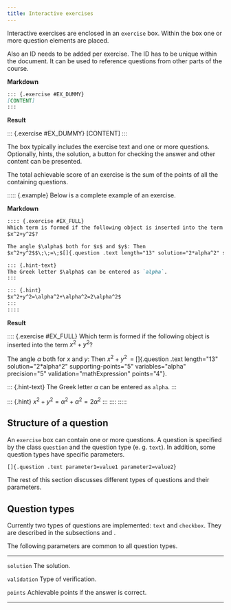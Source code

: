 ```yaml
---
title: Interactive exercises
---
```


Interactive exercises are enclosed in an `exercise` box. Within the box one or
more question elements are placed.

Also an ID needs to be added per exercise. The ID has to be unique within the
document. It can be used to reference questions from other parts of the course.

**Markdown**

```markdown
::: {.exercise #EX_DUMMY}
[CONTENT]
:::
```

**Result**

::: {.exercise #EX_DUMMY}
[CONTENT]
:::

The box typically includes the exercise text and one or more questions.
Optionally, hints, the solution, a button for checking the answer and other
content can be presented.

The total achievable score of an exercise is the sum of the points of all the
containing questions.

::::: {.example}
Below is a complete example of an exercise.

**Markdown**

```markdown
:::: {.exercise #EX_FULL}
Which term is formed if the following object is inserted into the term
$x^2+y^2$?

The angle $\alpha$ both for $x$ and $y$: Then
$x^2+y^2$$\;\;=\;$[]{.question .text length="13" solution="2*alpha^2" supporting-points="5" variables="alpha" precision="5" validation="mathExpression" points="4"}.

::: {.hint-text}
The Greek letter $\alpha$ can be entered as `alpha`.
:::

::: {.hint}
$x^2+y^2=\alpha^2+\alpha^2=2\alpha^2$
:::
::::
```

**Result**

:::: {.exercise #EX_FULL}
Which term is formed if the following object is inserted into the term
$x^2+y^2$?

The angle $\alpha$ both for $x$ and $y$: Then
$x^2+y^2$$\;\;=\;$[]{.question .text length="13" solution="2*alpha^2" supporting-points="5" variables="alpha" precision="5" validation="mathExpression" points="4"}.

::: {.hint-text}
The Greek letter $\alpha$ can be entered as `alpha`.
:::

::: {.hint}
$x^2+y^2=\alpha^2+\alpha^2=2\alpha^2$
:::
::::
:::::

## Structure of a question

An `exercise` box can contain one or more questions. A question is specified by
the class `question` and the question type (e. g. `text`). In addition, some
question types have specific parameters.

```markdown
[]{.question .text parameter1=value1 parameter2=value2}
```

The rest of this section discusses different types of questions and their
parameters.

## Question types

Currently two types of questions are implemented: `text` and `checkbox`. They
are described in the subsections
[](/section/02-elements/07-interactive-exercises/01-text) and
[](/section/02-elements/07-interactive-exercises/02-checkbox).

The following parameters are common to all question types.

------------------- -----------------------------------------------------------
`solution`          The solution.

`validation`        Type of verification.

`points`            Achievable points if the answer is correct.
------------------- -----------------------------------------------------------
